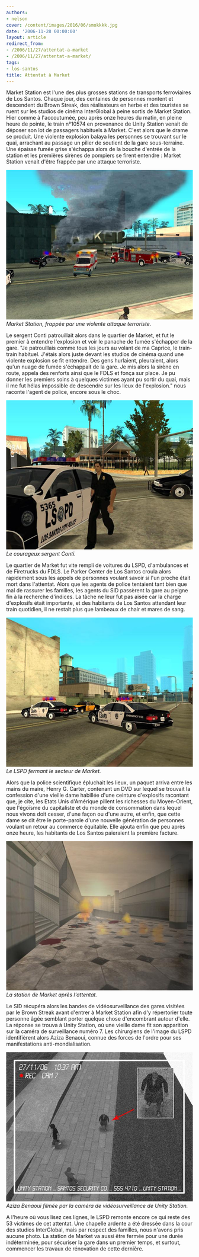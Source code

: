 ```yaml
---
authors:
- nelson
cover: /content/images/2016/06/smokkkk.jpg
date: '2006-11-28 00:00:00'
layout: article
redirect_from:
- /2006/11/27/attentat-a-market
- /2006/11/27/attentat-a-market/
tags:
- los-santos
title: Attentat à Market
---
```



Market Station est l'une des plus grosses stations de transports ferroviaires de Los Santos. Chaque jour, des centaines de personnes montent et descendent du Brown Streak, des réalisateurs en herbe et des touristes se ruent sur les studios de cinéma InterGlobal à peine sortis de Market Station. Hier comme à l'accoutumée, peu après onze heures du matin, en pleine heure de pointe, le train n°10574 en provenance de Unity Station venait de déposer son lot de passagers habituels à Market. C'est alors que le drame se produit. Une violente explosion balaya les personnes se trouvant sur le quai, arrachant au passage un pilier de soutient de la gare sous-terraine. Une épaisse fumée grise s'échappa alors de la bouche d'entrée de la station et les premières sirènes de pompiers se firent entendre : Market Station venait d'être frappée par une attaque terroriste.

![Market Station, frappée par une violente attaque terroriste.](/content/images/2005/01/smokkkk.jpg)
_Market Station, frappée par une violente attaque terroriste._

Le sergent Conti patrouillait alors dans le quartier de Market, et fut le premier à entendre l'explosion et voir le panache de fumée s'échapper de la gare. "Je patrouillais comme tous les jours au volant de ma Caprice, le train-train habituel. J'étais alors juste devant les studios de cinéma quand une violente explosion se fit entendre. Des gens hurlaient, pleuraient, alors qu'un nuage de fumée s'échappait de la gare. Je mis alors la sirène en route, appela des renforts ainsi que le FDLS et fonça sur place. Je pu donner les premiers soins à quelques victimes ayant pu sortir du quai, mais il me fut hélas impossible de descendre sur les lieux de l'explosion." nous raconte l'agent de police, encore sous le choc.

![Le courageux sergent Conti.](/content/images/2005/01/policecop.jpg)
_Le courageux sergent Conti._

Le quartier de Market fut vite rempli de voitures du LSPD, d'ambulances et de Firetrucks du FDLS. Le Parker Center de Los Santos croula alors rapidement sous les appels de personnes voulant savoir si l'un proche était mort dans l'attentat. Alors que les agents de police tentaient tant bien que mal de rassurer les familles, les agents du SID passèrent la gare au peigne fin à la recherche d'indices. La tâche ne leur fut pas aisée car la charge d'explosifs était importante, et des habitants de Los Santos attendant leur train quotidien, il ne restait plus que lambeaux de chair et mares de sang.

![Le LSPD fermant le secteur de Market.](/content/images/2005/01/barragepolice.jpg)
_Le LSPD fermant le secteur de Market._

Alors que la police scientifique épluchait les lieux, un paquet arriva entre les mains du maire, Henry G. Carter, contenant un DVD sur lequel se trouvait la confession d'une vieille dame habillée d'une ceinture d'explosifs racontant que, je cite, les Etats Unis d'Amérique pillent les richesses du Moyen-Orient, que l'égoïsme du capitaliste et du monde de consommation dans lequel nous vivons doit cesser, d'une façon ou d'une autre, et enfin, que cette dame se dit être le porte-parole d'une nouvelle génération de personnes voulant un retour au commerce équitable. Elle ajouta enfin que peu après onze heure, les habitants de Los Santos paieraient la première facture.

![La station de Market après l'attentat.](/content/images/2005/01/stationboum.jpg)
_La station de Market après l'attentat._

Le SID récupéra alors les bandes de vidéosurveillance des gares visitées par le Brown Streak avant d'entrer à Market Station afin d'y répertorier toute personne âgée semblant porter quelque chose d'encombrant autour d'elle. La réponse se trouva à Unity Station, où une vieille dame fit son apparition sur la caméra de surveillance numéro 7. Les chirurgiens de l'image du LSPD identifièrent alors Aziza Benaoui, connue des forces de l'ordre pour ses manifestations anti-mondialisation.

![Aziza Benaoui filmée par la caméra de vidéosurveillance de Unity Station.](/content/images/2005/01/niquerlavieille.jpg)
_Aziza Benaoui filmée par la caméra de vidéosurveillance de Unity Station._

A l'heure où vous lisez ces lignes, le LSPD remonte encore ce qui reste des 53 victimes de cet attentat. Une chapelle ardente a été dressée dans la cour des studios InterGlobal, mais par respect des familles, nous n'avons pris aucune photo. La station de Market va aussi être fermée pour une durée indéterminée, pour sécuriser la gare dans un premier temps, et surtout, commencer les travaux de rénovation de cette dernière.